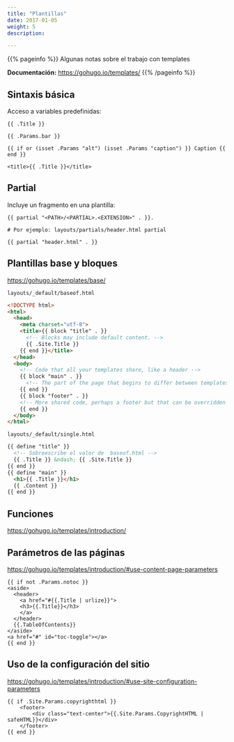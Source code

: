 ```yaml
---
title: "Plantillas"
date: 2017-01-05
weight: 5
description: 

---
```


{{% pageinfo %}}
Algunas notas sobre el trabajo con templates

**Documentación:**  https://gohugo.io/templates/
{{% /pageinfo %}}

## Sintaxis básica

Acceso a variables predefinidas:
```
{{ .Title }}

{{ .Params.bar }}

{{ if or (isset .Params "alt") (isset .Params "caption") }} Caption {{ end }}

<title>{{ .Title }}</title>
``` 

## Partial 

Incluye un fragmento en una plantilla:

```
{{ partial "<PATH>/<PARTIAL>.<EXTENSION>" . }}.

# Por ejemplo: layouts/partials/header.html partial

{{ partial "header.html" . }}

```

## Plantillas base y bloques
https://gohugo.io/templates/base/

`layouts/_default/baseof.html`
```html
<!DOCTYPE html>
<html>
  <head>
    <meta charset="utf-8">
    <title>{{ block "title" . }}
      <!-- Blocks may include default content. -->
      {{ .Site.Title }}
    {{ end }}</title>
  </head>
  <body>
    <!-- Code that all your templates share, like a header -->
    {{ block "main" . }}
      <!-- The part of the page that begins to differ between templates -->
    {{ end }}
    {{ block "footer" . }}
    <!-- More shared code, perhaps a footer but that can be overridden if need be in  -->
    {{ end }}
  </body>
</html>
```

`layouts/_default/single.html`
```html
{{ define "title" }}
  <!-- Sobreescribe el valor de  baseof.html -->
  {{ .Title }} &ndash; {{ .Site.Title }}
{{ end }}
{{ define "main" }}
  <h1>{{ .Title }}</h1>
  {{ .Content }}
{{ end }}
```


## Funciones

https://gohugo.io/templates/introduction/

## Parámetros de las páginas
https://gohugo.io/templates/introduction/#use-content-page-parameters
```
{{ if not .Params.notoc }}
<aside>
  <header>
    <a href="#{{.Title | urlize}}">
    <h3>{{.Title}}</h3>
    </a>
  </header>
  {{.TableOfContents}}
</aside>
<a href="#" id="toc-toggle"></a>
{{ end }}
```


## Uso de la configuración del sitio

https://gohugo.io/templates/introduction/#use-site-configuration-parameters

```
{{ if .Site.Params.copyrighthtml }}
    <footer>
        <div class="text-center">{{.Site.Params.CopyrightHTML | safeHTML}}</div>
    </footer>
{{ end }}
```


